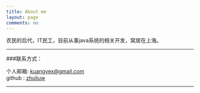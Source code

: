 ```yaml
---
title: About me
layout: page
comments: no
---
```


农民的后代，IT民工，目前从事java系统的相关开发，窝居在上海。	
		


----

###联系方式：        

个人邮箱: [kuangyex@gmail.com](mailto:kuangyex@gmail.com)       
github : [zhuliuw](https://github.com/zhuliuw)        

----


